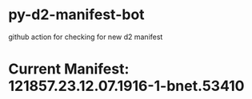 # py-d2-manifest-bot
github action for checking for new d2 manifest

# Current Manifest: 121857.23.12.07.1916-1-bnet.53410
